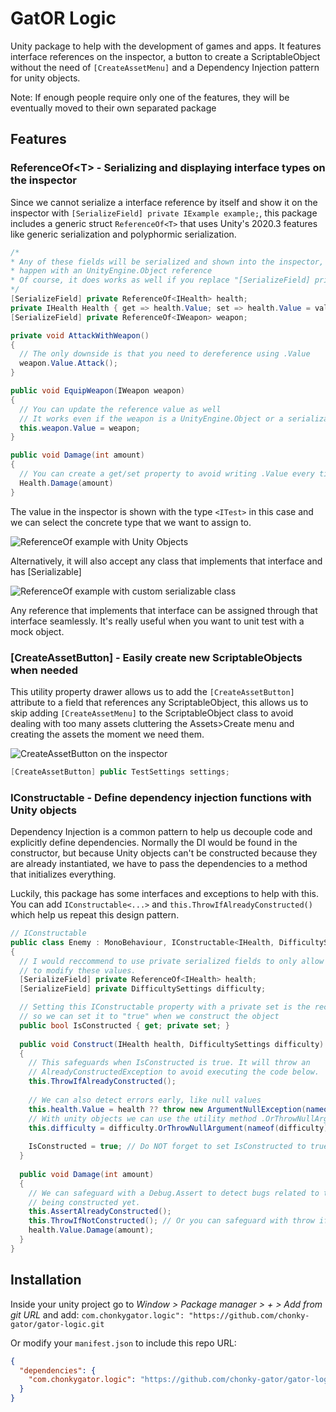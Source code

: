 # GatOR Logic

Unity package to help with the development of games and apps. It features interface references on the inspector, a button to create a
ScriptableObject without the need of `[CreateAssetMenu]` and a Dependency Injection pattern for unity objects.

Note: If enough people require only one of the features, they will be eventually moved to their own separated package

## Features

### ReferenceOf\<T> - Serializing and displaying interface types on the inspector

Since we cannot serialize a interface reference by itself and show it on the inspector with `[SerializeField] private IExample example;`,
this package includes a generic struct `ReferenceOf<T>` that uses Unity's 2020.3 features like generic serialization and polyphormic serialization.

```C#
/*
* Any of these fields will be serialized and shown into the inspector, the same way it would
* happen with an UnityEngine.Object reference
* Of course, it does works as well if you replace "[SerializeField] private" with "public"
*/
[SerializeField] private ReferenceOf<IHealth> health;
private IHealth Health { get => health.Value; set => health.Value = value; }
[SerializeField] private ReferenceOf<IWeapon> weapon;

private void AttackWithWeapon()
{
  // The only downside is that you need to dereference using .Value
  weapon.Value.Attack();
}

public void EquipWeapon(IWeapon weapon)
{
  // You can update the reference value as well
  // It works even if the weapon is a UnityEngine.Object or a serializable/non-serializable value
  this.weapon.Value = weapon;
}

public void Damage(int amount)
{
  // You can create a get/set property to avoid writing .Value every time
  Health.Damage(amount)
}
```

The value in the inspector is shown with the type `<ITest>` in this case and we can select the concrete type that we want to assign to.

![ReferenceOf example with Unity Objects](https://user-images.githubusercontent.com/29787965/214464474-d3f573ed-eca7-4aed-bd95-0d0d6343e29b.png)

Alternatively, it will also accept any class that implements that interface and has [Serializable]

![ReferenceOf example with custom serializable class](https://user-images.githubusercontent.com/29787965/214465013-d1a42893-9793-40cc-9139-b6ba12187d8a.png)

Any reference that implements that interface can be assigned through that interface seamlessly. It's really useful when you want to unit test with a mock object.

### [CreateAssetButton] - Easily create new ScriptableObjects when needed

This utility property drawer allows us to add the `[CreateAssetButton]` attribute to a field that references any ScriptableObject, this allows
us to skip adding `[CreateAssetMenu]` to the ScriptableObject class to avoid dealing with too many assets cluttering the Assets>Create menu and
creating the assets the moment we need them.

![CreateAssetButton on the inspector](https://user-images.githubusercontent.com/29787965/214557565-d26e6f2f-1609-4e2f-b1c7-7f3654fb02c4.png)

```C#
[CreateAssetButton] public TestSettings settings;
```

### IConstructable - Define dependency injection functions with Unity objects

Dependency Injection is a common pattern to help us decouple code and explicitly define dependencies. Normally the DI would be found in the
constructor, but because Unity objects can't be constructed because they are already instantiated, we have to pass the dependencies to a method
that initializes everything.

Luckily, this package has some interfaces and exceptions to help with this. You can add `IConstructable<...>` and `this.ThrowIfAlreadyConstructed()`
which help us repeat this design pattern.

```C#
// IConstructable 
public class Enemy : MonoBehaviour, IConstructable<IHealth, DifficultySettings>
{
  // I would reccommend to use private serialized fields to only allow the constructor
  // to modify these values.
  [SerializeField] private ReferenceOf<IHealth> health;
  [SerializeField] private DifficultySettings difficulty;

  // Setting this IConstructable property with a private set is the reccommended way
  // so we can set it to "true" when we construct the object
  public bool IsConstructed { get; private set; }
  
  public void Construct(IHealth health, DifficultySettings difficulty)
  {
    // This safeguards when IsConstructed is true. It will throw an
    // AlreadyConstructedException to avoid executing the code below.
    this.ThrowIfAlreadyConstructed();
    
    // We can also detect errors early, like null values
    this.health.Value = health ?? throw new ArgumentNullException(nameof(health));
    // With unity objects we can use the utility method .OrThrowNullArgument(argumentName)
    this.difficulty = difficulty.OrThrowNullArgument(nameof(difficulty));
    
    IsConstructed = true; // Do NOT forget to set IsConstructed to true
  }
  
  public void Damage(int amount)
  {
    // We can safeguard with a Debug.Assert to detect bugs related to the object not
    // being constructed yet.
    this.AssertAlreadyConstructed();
    this.ThrowIfNotConstructed(); // Or you can safeguard with throw if you prefer it that way
    health.Value.Damage(amount);
  }
}
```

## Installation

Inside your unity project go to *Window > Package manager > + > Add from git URL* and add: `com.chonkygator.logic": "https://github.com/chonky-gator/gator-logic.git`

Or modify your `manifest.json` to include this repo URL:
```json
{
  "dependencies": {
    "com.chonkygator.logic": "https://github.com/chonky-gator/gator-logic.git",
  }
}
```

